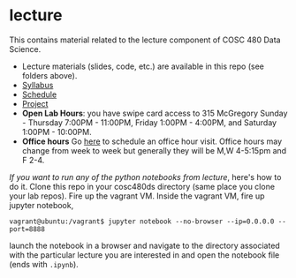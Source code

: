 # lecture

This contains material related to the lecture component of COSC 480 Data Science.

- Lecture materials (slides, code, etc.) are available in this repo (see folders above).  
- [Syllabus](syllabus.pdf)
- [Schedule](schedule.md)
- [Project](project.md)
- **Open Lab Hours**: you have swipe card access to 315 McGregory Sunday - Thursday 7:00PM - 11:00PM, Friday 1:00PM - 4:00PM, and  Saturday 1:00PM - 10:00PM.
- **Office hours** Go [here](https://goo.gl/6STXDi) to schedule an office hour visit.  Office hours may change from week to week but generally they will be M,W 4-5:15pm and F 2-4.


*If you want to run any of the python notebooks from lecture*, here's how to do it.  Clone this repo in your cosc480ds directory (same place you clone your lab repos).  Fire up the vagrant VM.  Inside the vagrant VM, fire up jupyter notebook, 

	vagrant@ubuntu:/vagrant$ jupyter notebook --no-browser --ip=0.0.0.0 --port=8888

launch the notebook in a browser and navigate to the directory associated with the particular lecture you are interested in and open the notebook file (ends with `.ipynb`). 
